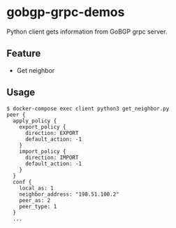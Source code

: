 # gobgp-grpc-demos
Python client gets information from GoBGP grpc server.

## Feature
- Get neighbor

## Usage

```
$ docker-compose exec client python3 get_neighbor.py
peer {
  apply_policy {
    export_policy {
      direction: EXPORT
      default_action: -1
    }
    import_policy {
      direction: IMPORT
      default_action: -1
    }
  }
  conf {
    local_as: 1
    neighbor_address: "198.51.100.2"
    peer_as: 2
    peer_type: 1
  }
  ...
```
